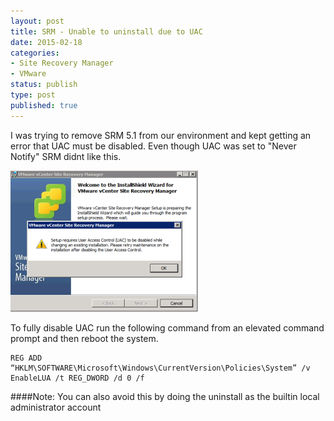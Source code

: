 ```yaml
---
layout: post
title: SRM - Unable to uninstall due to UAC
date: 2015-02-18
categories:
- Site Recovery Manager
- VMware
status: publish
type: post
published: true
---
```

I was trying to remove SRM 5.1 from our environment and kept getting an error that UAC must be disabled. Even though UAC was set to "Never Notify" SRM didnt like this.

![](/images/Screen-Shot-2015-02-18-at-9.01.23-AM.png)

To fully disable UAC run the following command from an elevated command prompt and then reboot the system.

```
REG ADD “HKLM\SOFTWARE\Microsoft\Windows\CurrentVersion\Policies\System” /v EnableLUA /t REG_DWORD /d 0 /f
```

####Note:
You can also avoid this by doing the uninstall as the builtin local administrator account
